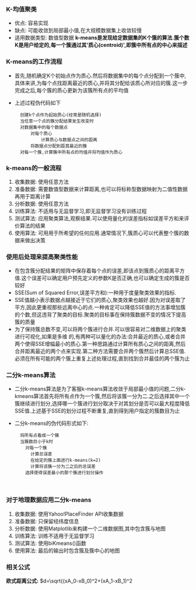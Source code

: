 ### K-均值聚类
- 优点: 容易实现
- 缺点: 可能收敛到局部最小值,在大规模数据集上收敛较慢
- 适用数据类型: 数值型数据
  **k-means是发现给定数据集的K个簇的算法.簇个数K是用户给定的,每一个簇通过其'质心(centroid)',即簇中所有点的中心来描述**
### K-means的工作流程
- 首先,随机确定K个初始点作为质心.然后将数据集中的每个点分配到一个簇中,具体来讲,为每个点找距离最近的质心,并将其分配给该质心所对应的簇.这一步完成之后,每个簇的质心更新为该簇所有点的平均值

- 上述过程伪代码如下

        创建k个点作为起始质心(经常是随机选择)
        当任意一个点的簇分配结果发生改变时
        对数据集中的每个数据点
            对每个质心
                计算质心与数据点之间的距离
            将数据点分配到距其最近的簇
        对每一个簇,计算簇中所有点的均值并将均值作为质心
### k-means的一般流程
1. 收集数据: 使用任意方法
2. 准备数据: 需要数值型数据来计算距离,也可以将标称型数据映射为二值性数据再用于距离计算
3. 分析数据: 使用任意方法
4. 训练算法: 不适用与无监督学习,即无监督学习没有训练过程
5. 测试算法: 应用聚类算法,观察结果.可以使用量化的误差指标如误差平方和来评价算法的结果
6. 使用算法: 可用用于所希望的任何应用.通常情况下,簇质心可以代表整个簇的数据来做出决策
### 使用后处理来提高聚类性能
- 在包含簇分配结果的矩阵中保存着每个点的误差,即该点到簇质心的距离平方值.这个误差可以确定用户预先定义的参数K是否正确,也可以确定生成的簇是否较好
- SSE(Sum of Squared Error,误差平方和):一种用于度量聚类效果的指标.
- SSE值越小表示数据点越接近于它们的质心,聚类效果也越好.因为对误差取了平方,因此更重视那些远离中心的点.一种肯定可以降低SSE值的方法事增加簇的个数,但这违背了聚类的目标.聚类的目标事在保持簇数据不变的情况下提高簇的质量
- 为了保持簇总数不变,可以将两个簇进行合并.可以很容易对二维数据上的聚类进行可视化,如果是多维 的,有两种可以量化的办法:合并最近的质心,或者合并两个使得SSE增幅最小的质心.第一种思路通过计算所有质心之间的距离,然后合并距离最近的两个点来实现.第二种方法需要合并两个簇然后计算总SSE值.必须在所有可能的两个簇上重复上述处理过程,直到找到合并最佳的两个簇为止
### 二分k-means算法
- 二分k-means算法是为了客服k-means算法收敛于局部最小值的问题,二分k-kmeans算法首先将所有点作为一个簇,然后将该簇一分为二.之后选择其中一个簇继续进行划分,选择哪一个簇进行划分取决于对其划分是否可以最大程度降低SSE值.上述基于SSE的划分过程不断重复,直到得到用户指定的簇数目为止

- 二分k-means的伪代码形式如下:

        将所有点看成一个簇
        当簇数目小于k时
          对每一个簇
            计算总误差
            在给定的簇上面进行k-means(k=2)
            计算将该簇一分为二之后的总误差
          选择使得误差最小的那个簇进行划分操作
    ​
### 对于地理数据应用二分k-means
1. 收集数据: 使用Yahoo!PlaceFinder API收集数据
2. 准备数据: 只保留经纬度信息
3. 分析数据: 使用Matplotlib来构建一个二维数据图,其中包含簇与地图
4. 训练算法: 训练不适用于无监督学习
5. 测试算法: 使用biKmeans()函数
6. 使用算法: 最后的输出时包含簇及簇中心的地图

### 相关公式
**欧式距离公式:** $d=\sqrt{(xA_0-xB_0)^2+(xA_1-xB_1)^2


